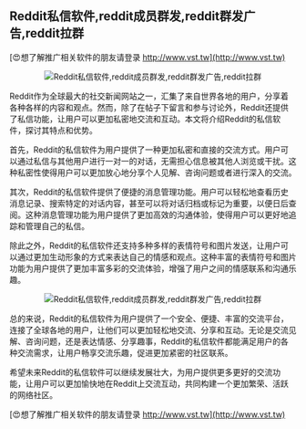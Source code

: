 ## **Reddit私信软件,reddit成员群发,reddit群发广告,reddit拉群**

[😍想了解推广相关软件的朋友请登录 http://www.vst.tw](http://www.vst.tw)

 <center><img src="https://vst.tw/MP4/tuiguang/png/6.png" alt="Reddit私信软件,reddit成员群发,reddit群发广告,reddit拉群"></center>

Reddit作为全球最大的社交新闻网站之一，汇集了来自世界各地的用户，分享着各种各样的内容和观点。然而，除了在帖子下留言和参与讨论外，Reddit还提供了私信功能，让用户可以更加私密地交流和互动。本文将介绍Reddit的私信软件，探讨其特点和优势。

首先，Reddit的私信软件为用户提供了一种更加私密和直接的交流方式。用户可以通过私信与其他用户进行一对一的对话，无需担心信息被其他人浏览或干扰。这种私密性使得用户可以更加放心地分享个人见解、咨询问题或者进行深入的交流。

其次，Reddit的私信软件提供了便捷的消息管理功能。用户可以轻松地查看历史消息记录、搜索特定的对话内容，甚至可以将对话归档或标记为重要，以便日后查阅。这种消息管理功能为用户提供了更加高效的沟通体验，使得用户可以更好地追踪和管理自己的私信。

除此之外，Reddit的私信软件还支持多种多样的表情符号和图片发送，让用户可以通过更加生动形象的方式来表达自己的情感和观点。这种丰富的表情符号和图片功能为用户提供了更加丰富多彩的交流体验，增强了用户之间的情感联系和沟通乐趣。

 <center><img src="https://vst.tw/MP4/tuiguang/png/7.png" alt="Reddit私信软件,reddit成员群发,reddit群发广告,reddit拉群"></center>

总的来说，Reddit的私信软件为用户提供了一个安全、便捷、丰富的交流平台，连接了全球各地的用户，让他们可以更加轻松地交流、分享和互动。无论是交流见解、咨询问题，还是表达情感、分享趣事，Reddit的私信软件都能满足用户的各种交流需求，让用户畅享交流乐趣，促进更加紧密的社区联系。

希望未来Reddit的私信软件可以继续发展壮大，为用户提供更多更好的交流功能，让用户可以更加愉快地在Reddit上交流互动，共同构建一个更加繁荣、活跃的网络社区。

[😍想了解推广相关软件的朋友请登录 http://www.vst.tw](http://www.vst.tw)



